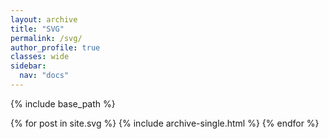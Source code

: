 ```yaml
---
layout: archive
title: "SVG"
permalink: /svg/
author_profile: true
classes: wide
sidebar:
  nav: "docs"
---
```


{% include base_path %}

{% for post in site.svg %}
  {% include archive-single.html %}
{% endfor %}